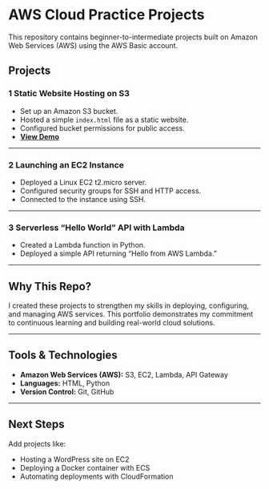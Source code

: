 # AWS Cloud Practice Projects

This repository contains beginner-to-intermediate projects built on Amazon Web Services (AWS) using the AWS Basic account. 

## Projects

### 1️ Static Website Hosting on S3
- Set up an Amazon S3 bucket.
- Hosted a simple `index.html` file as a static website.
- Configured bucket permissions for public access.
- **[View Demo]([https://your-s3-endpoint](http://nicks-cloud-website.s3-website-us-east-1.amazonaws.com))**

---

### 2️ Launching an EC2 Instance
- Deployed a Linux EC2 t2.micro server.
- Configured security groups for SSH and HTTP access.
- Connected to the instance using SSH.

---

### 3️ Serverless “Hello World” API with Lambda
- Created a Lambda function in Python.
- Deployed a simple API returning “Hello from AWS Lambda.”

---

##  Why This Repo?
 I created these projects to strengthen my skills in deploying, configuring, and managing AWS services. This portfolio demonstrates my commitment to continuous learning and building real-world cloud solutions.

---

## Tools & Technologies
- **Amazon Web Services (AWS):** S3, EC2, Lambda, API Gateway
- **Languages:** HTML, Python
- **Version Control:** Git, GitHub

---

## Next Steps
 Add projects like:
- Hosting a WordPress site on EC2  
- Deploying a Docker container with ECS  
- Automating deployments with CloudFormation  

